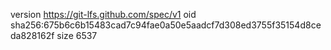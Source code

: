 version https://git-lfs.github.com/spec/v1
oid sha256:675b6c6b15483cad7c94fae0a50e5aadcf7d308ed3755f35154d8ceda828162f
size 6537

